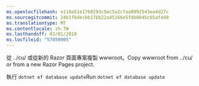 ```yaml
---
ms.openlocfilehash: e110a51e1760293c5ec5a2cfaa9992543ea4d27c
ms.sourcegitcommit: 24b1f6decbb17bb22a45166e5fdb0845c65af498
ms.translationtype: MT
ms.contentlocale: zh-TW
ms.lasthandoff: 03/01/2019
ms.locfileid: "57059005"
---
```

<span data-ttu-id="b893a-101">從 ../cu/ 或從新的 Razor 頁面專案複製 wwwroot。</span><span class="sxs-lookup"><span data-stu-id="b893a-101">Copy wwwroot from ../cu/ or from a new Razor Pages project.</span></span>

<span data-ttu-id="b893a-102">執行 `dotnet ef database update`</span><span class="sxs-lookup"><span data-stu-id="b893a-102">Run `dotnet ef database update`</span></span>
